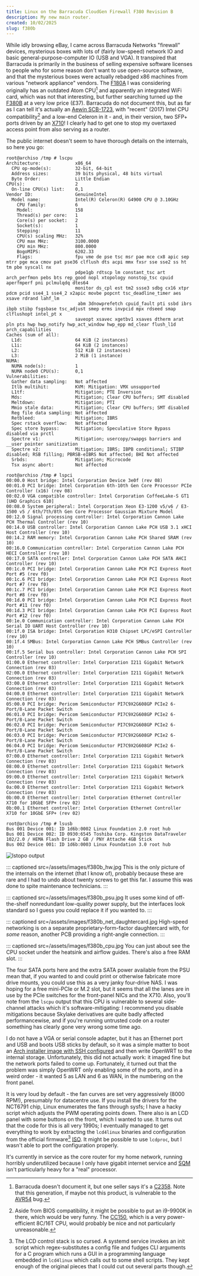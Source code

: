 ```yaml
---
title: Linux on the Barracuda CloudGen Firewall F380 Revision B
description: My new main router.
created: 10/02/2025
slug: f380b
---
```

While idly browsing eBay, I came across Barracuda Networks "firewall" devices, mysterious boxes with lots of (fairly low-speed) network IO and basic general-purpose-computer IO (USB and VGA). It transpired that Barracuda is primarily in the business of selling expensive software licenses to people who for some reason don't want to use open-source software, and that the mysterious boxes were actually rebadged x86 machines from various "network appliance" vendors. The [F180A](https://campus.barracuda.com/product/cloudgenfirewall/doc/169426005/f180-and-f183-revision-a) I was considering originally has an outdated Atom CPU[^1] and apparently an integrated WiFi card, which was not that interesting, but further searching turned up the [F380B](https://campus.barracuda.com/product/cloudgenfirewall/doc/93880710/f380-revision-b/) at a very low price (£37). Barracuda do not document this, but as far as I can tell it's actually an [Aewin SCB-1723](https://www.aewin.com/products/scb-1723/), with "recent" (2017) Intel CPU compatibility[^2] and a low-end Celeron in it - and, in their version, two SFP+ ports driven by an [X710](https://www.intel.com/content/www/us/en/products/details/ethernet/700-network-adapters/x710-network-adapters/docs.html)! I clearly had to get one to stop my overtaxed access point from also serving as a router.

The public internet doesn't seem to have thorough details on the internals, so here you go:

```
root@archiso /tmp # lscpu
Architecture:             x86_64
  CPU op-mode(s):         32-bit, 64-bit
  Address sizes:          39 bits physical, 48 bits virtual
  Byte Order:             Little Endian
CPU(s):                   2
  On-line CPU(s) list:    0,1
Vendor ID:                GenuineIntel
  Model name:             Intel(R) Celeron(R) G4900 CPU @ 3.10GHz
    CPU family:           6
    Model:                158
    Thread(s) per core:   1
    Core(s) per socket:   2
    Socket(s):            1
    Stepping:             11
    CPU(s) scaling MHz:   32%
    CPU max MHz:          3100.0000
    CPU min MHz:          800.0000
    BogoMIPS:             6202.33
    Flags:                fpu vme de pse tsc msr pae mce cx8 apic sep mtrr pge mca cmov pat pse36 clflush dts acpi mmx fxsr sse sse2 ss ht tm pbe syscall nx
                          pdpe1gb rdtscp lm constant_tsc art arch_perfmon pebs bts rep_good nopl xtopology nonstop_tsc cpuid aperfmperf pni pclmulqdq dtes64
                          monitor ds_cpl est tm2 ssse3 sdbg cx16 xtpr pdcm pcid sse4_1 sse4_2 x2apic movbe popcnt tsc_deadline_timer aes xsave rdrand lahf_lm
                           abm 3dnowprefetch cpuid_fault pti ssbd ibrs ibpb stibp fsgsbase tsc_adjust smep erms invpcid mpx rdseed smap clflushopt intel_pt x
                          saveopt xsavec xgetbv1 xsaves dtherm arat pln pts hwp hwp_notify hwp_act_window hwp_epp md_clear flush_l1d arch_capabilities
Caches (sum of all):
  L1d:                    64 KiB (2 instances)
  L1i:                    64 KiB (2 instances)
  L2:                     512 KiB (2 instances)
  L3:                     2 MiB (1 instance)
NUMA:
  NUMA node(s):           1
  NUMA node0 CPU(s):      0,1
Vulnerabilities:
  Gather data sampling:   Not affected
  Itlb multihit:          KVM: Mitigation: VMX unsupported
  L1tf:                   Mitigation; PTE Inversion
  Mds:                    Mitigation; Clear CPU buffers; SMT disabled
  Meltdown:               Mitigation; PTI
  Mmio stale data:        Mitigation; Clear CPU buffers; SMT disabled
  Reg file data sampling: Not affected
  Retbleed:               Mitigation; IBRS
  Spec rstack overflow:   Not affected
  Spec store bypass:      Mitigation; Speculative Store Bypass disabled via prctl
  Spectre v1:             Mitigation; usercopy/swapgs barriers and __user pointer sanitization
  Spectre v2:             Mitigation; IBRS; IBPB conditional; STIBP disabled; RSB filling; PBRSB-eIBRS Not affected; BHI Not affected
  Srbds:                  Mitigation; Microcode
  Tsx async abort:        Not affected
```

```
root@archiso /tmp # lspci
00:00.0 Host bridge: Intel Corporation Device 3e0f (rev 08)
00:01.0 PCI bridge: Intel Corporation 6th-10th Gen Core Processor PCIe Controller (x16) (rev 08)
00:02.0 VGA compatible controller: Intel Corporation CoffeeLake-S GT1 [UHD Graphics 610]
00:08.0 System peripheral: Intel Corporation Xeon E3-1200 v5/v6 / E3-1500 v5 / 6th/7th/8th Gen Core Processor Gaussian Mixture Model
00:12.0 Signal processing controller: Intel Corporation Cannon Lake PCH Thermal Controller (rev 10)
00:14.0 USB controller: Intel Corporation Cannon Lake PCH USB 3.1 xHCI Host Controller (rev 10)
00:14.2 RAM memory: Intel Corporation Cannon Lake PCH Shared SRAM (rev 10)
00:16.0 Communication controller: Intel Corporation Cannon Lake PCH HECI Controller (rev 10)
00:17.0 SATA controller: Intel Corporation Cannon Lake PCH SATA AHCI Controller (rev 10)
00:1c.0 PCI bridge: Intel Corporation Cannon Lake PCH PCI Express Root Port #5 (rev f0)
00:1c.6 PCI bridge: Intel Corporation Cannon Lake PCH PCI Express Root Port #7 (rev f0)
00:1c.7 PCI bridge: Intel Corporation Cannon Lake PCH PCI Express Root Port #8 (rev f0)
00:1d.0 PCI bridge: Intel Corporation Cannon Lake PCH PCI Express Root Port #11 (rev f0)
00:1d.3 PCI bridge: Intel Corporation Cannon Lake PCH PCI Express Root Port #12 (rev f0)
00:1e.0 Communication controller: Intel Corporation Cannon Lake PCH Serial IO UART Host Controller (rev 10)
00:1f.0 ISA bridge: Intel Corporation H310 Chipset LPC/eSPI Controller (rev 10)
00:1f.4 SMBus: Intel Corporation Cannon Lake PCH SMBus Controller (rev 10)
00:1f.5 Serial bus controller: Intel Corporation Cannon Lake PCH SPI Controller (rev 10)
01:00.0 Ethernet controller: Intel Corporation I211 Gigabit Network Connection (rev 03)
02:00.0 Ethernet controller: Intel Corporation I211 Gigabit Network Connection (rev 03)
03:00.0 Ethernet controller: Intel Corporation I211 Gigabit Network Connection (rev 03)
04:00.0 Ethernet controller: Intel Corporation I211 Gigabit Network Connection (rev 03)
05:00.0 PCI bridge: Pericom Semiconductor PI7C9X2G608GP PCIe2 6-Port/8-Lane Packet Switch
06:01.0 PCI bridge: Pericom Semiconductor PI7C9X2G608GP PCIe2 6-Port/8-Lane Packet Switch
06:02.0 PCI bridge: Pericom Semiconductor PI7C9X2G608GP PCIe2 6-Port/8-Lane Packet Switch
06:03.0 PCI bridge: Pericom Semiconductor PI7C9X2G608GP PCIe2 6-Port/8-Lane Packet Switch
06:04.0 PCI bridge: Pericom Semiconductor PI7C9X2G608GP PCIe2 6-Port/8-Lane Packet Switch
07:00.0 Ethernet controller: Intel Corporation I211 Gigabit Network Connection (rev 03)
08:00.0 Ethernet controller: Intel Corporation I211 Gigabit Network Connection (rev 03)
09:00.0 Ethernet controller: Intel Corporation I211 Gigabit Network Connection (rev 03)
0a:00.0 Ethernet controller: Intel Corporation I211 Gigabit Network Connection (rev 03)
0b:00.0 Ethernet controller: Intel Corporation Ethernet Controller X710 for 10GbE SFP+ (rev 02)
0b:00.1 Ethernet controller: Intel Corporation Ethernet Controller X710 for 10GbE SFP+ (rev 02)
```

```
root@archiso /tmp # lsusb
Bus 001 Device 001: ID 1d6b:0002 Linux Foundation 2.0 root hub
Bus 001 Device 002: ID 0930:6545 Toshiba Corp. Kingston DataTraveler 102/2.0 / HEMA Flash Drive 2 GB / PNY Attache 4GB Stick
Bus 002 Device 001: ID 1d6b:0003 Linux Foundation 3.0 root hub
```

![lstopo output](/assets/images/f380b_lstopo.png)

::: captioned src=/assets/images/f380b_hw.jpg
This is the only picture of the internals on the internet (that I know of), probably because these are rare and I had to undo about twenty screws to get this far. I assume this was done to spite maintenance technicians.
:::

::: captioned src=/assets/images/f380b_psu.jpg
It uses some kind of off-the-shelf nonredundant low-quality power supply, but the interfaces look standard so I guess you could replace it if you wanted to.
:::

::: captioned src=/assets/images/f380b_net_daughtercard.jpg
High-speed networking is on a separate proprietary-form-factor daughtercard with, for *some* reason, another PCB providing a right-angle connection.
:::

::: captioned src=/assets/images/f380b_cpu.jpg
You can just about see the CPU socket under the heatsink and airflow guides. There's also a free RAM slot.
:::

The four SATA ports here and the extra SATA power available from the PSU mean that, if you wanted to and could print or otherwise fabricate more drive mounts, you could use this as a very janky four-drive NAS. I was hoping for a free mini-PCIe or M.2 slot, but it seems that all the lanes are in use by the PCIe switches for the front-panel NICs and the X710. Also, you'll note from the `lscpu` output that this CPU is vulnerable to several side-channel attacks which it's software-mitigating: I recommend you disable mitigations because Skylake derivatives are quite badly affected performancewise, and if you're running untrusted code on a router something has clearly gone very wrong some time ago.

I do not have a VGA or serial console adapter, but it has an Ethernet port and USB and boots USB sticks by default, so it was a simple matter to boot an [Arch installer image with SSH configured](https://wiki.archlinux.org/title/Install_Arch_Linux_via_SSH#Using_a_single_USB_flash_drive) and then write OpenWRT to the internal storage. Unfortunately, this did not actually work: it imaged fine but the network ports failed to come up. Fortunately, it turned out that the problem was simply OpenWRT only enabling some of the ports, and in a weird order - it wanted 5 as LAN and 6 as WAN, in the numbering on the front panel.

It is very loud by default - the fan curves are set very aggressively (8000 RPM!), presumably for datacentre use. If you install the drivers for the NCT6791 chip, Linux enumerates the fans through sysfs; I have a hacky script which adjusts the PWM operating points down. There also is an LCD panel with some buttons on the front, which I wanted to use. It turns out that the code for this is all very 1990s; I eventually managed to get everything to work by extracting the `lcd4linux` binaries and configuration from the official firmware[^3] [ISO](https://dlportal.barracudanetworks.com/download/6120/GWAY-9.0.4-0097.iso). It might be possible to use `lcdproc`, but I wasn't able to port the configuration properly.

It's currently in service as the core router for my home network, running horribly underutilized because I only have gigabit internet service and [SQM](https://openwrt.org/docs/guide-user/network/traffic-shaping/sqm) isn't particularly heavy for a "real" processor.

[^1]: Barracuda doesn't document it, but one seller says it's a [C2358](https://www.intel.com/content/www/us/en/products/sku/77978/intel-atom-processor-c2358-1m-cache-1-70-ghz/specifications.html). Note that this generation, if maybe not this product, is vulnerable to the [AVR54](https://www.servethehome.com/intel-atom-c2000-c0-stepping-fixing-the-avr54-bug/) bug.

[^2]: Aside from BIOS compatibility, it might be possible to put an i9-9900K in there, which would be very funny. The [CC150](https://www.tomshardware.com/news/intel-cc150-cpu-specs-benchmark-results), which is a very power-efficient 8C/16T CPU, would probably be nice and not particularly unreasonable.

[^3]: The LCD control stack is so cursed. A systemd service invokes an init script which regex-substitutes a config file and fudges CLI arguments for a C program which runs a GUI in a programming language embedded in `lcd4linux` which calls out to some shell scripts. They kept enough of the original pieces that I could cut out several parts though.
